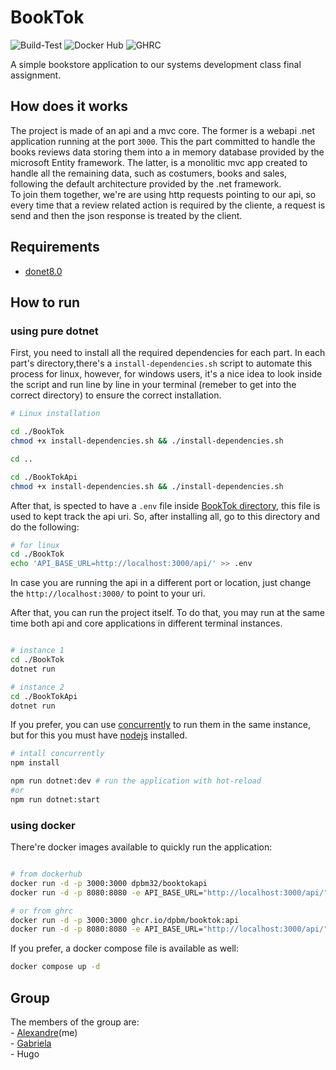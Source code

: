 # BookTok


![Build-Test](https://github.com/Dpbm/BookTok/actions/workflows/build-test.yml/badge.svg)
![Docker Hub](https://github.com/Dpbm/BookTok/actions/workflows/dockerhub.yml/badge.svg)
![GHRC](https://github.com/Dpbm/BookTok/actions/workflows/ghrc.yml/badge.svg)

A simple bookstore application to our systems development class final assignment.

## How does it works

The project is made of an api and a mvc core. The former is a webapi .net application running at the port `3000`. This the part committed to handle the books reviews data storing them into a in memory database provided by the microsoft Entity framework. The latter, is a monolitic mvc app created to handle all the remaining data, such as costumers, books and sales, following the default architecture provided by the .net framework.\
To join them together, we're are using http requests pointing to our api, so every time that a review related action is required by the cliente, a request is send and then the json response is treated by the client.   

## Requirements

- [donet8.0](https://learn.microsoft.com/en-us/dotnet/core/install/)


## How to run


### using pure dotnet

First, you need to install all the required dependencies for each part. In each part's directory,there's a `install-dependencies.sh` script to automate this process for linux, however, for windows users, it's a nice idea to look inside the script and run line by line in your terminal (remeber to get into the correct directory) to ensure the correct installation.


```bash
# Linux installation

cd ./BookTok
chmod +x install-dependencies.sh && ./install-dependencies.sh

cd ..

cd ./BookTokApi
chmod +x install-dependencies.sh && ./install-dependencies.sh
```

After that, is spected to have a `.env` file inside [BookTok directory](./BookTok/), this file is used to kept track the api uri. So, after installing all, go to this directory and do the following:

```bash
# for linux
cd ./BookTok
echo 'API_BASE_URL=http://localhost:3000/api/' >> .env
```

In case you are running the api in a different port or location, just change the `http://localhost:3000/` to point to your uri.
 

After that, you can run the project itself. To do that, you may run at the same time both api and core applications in different terminal instances.


```bash

# instance 1
cd ./BookTok
dotnet run

# instance 2
cd ./BookTokApi
dotnet run
```

If you prefer, you can use [concurrently](https://www.npmjs.com/package/concurrently) to run them in the same instance, but for this you must have [nodejs](https://nodejs.org/en) installed.

```bash
# intall concurrently
npm install

npm run dotnet:dev # run the application with hot-reload
#or
npm run dotnet:start
```

### using docker

There're docker images available to quickly run the application:
```bash

# from dockerhub
docker run -d -p 3000:3000 dpbm32/booktokapi
docker run -d -p 8080:8080 -e API_BASE_URL="http://localhost:3000/api/" dpbm32/booktok

# or from ghrc
docker run -d -p 3000:3000 ghcr.io/dpbm/booktok:api
docker run -d -p 8080:8080 -e API_BASE_URL="http://localhost:3000/api/" ghcr.io/dpbm/booktok:mvc
```

If you prefer, a docker compose file is available as well:

```bash
docker compose up -d
```


## Group

The members of the group are:\
    - [Alexandre](https://github.com/Dpbm)(me)\
    - [Gabriela](https://github.com/Gsr13)\
    - Hugo